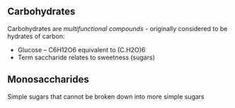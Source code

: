 ## Carbohydrates
Carbohydrates are *multifunctional compounds* - originally considered to be hydrates of carbon: 
- Glucose – C6H12O6 equivalent to (C.H2O)6 
- Term saccharide relates to sweetness (sugars)

## Monosaccharides

Simple sugars that cannot be broken down into more simple sugars

